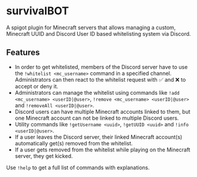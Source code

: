 # survivalBOT
A spigot plugin for Minecraft servers that allows managing a custom, Minecraft UUID and Discord User ID based whitelisting system via Discord.

## Features
- In order to get whitelisted, members of the Discord server have to use the `!whitelist <mc_username>` command in a specified channel. Administrators can then react to the whitelist request with ✅ and ❌ to accept or deny it.
- Administrators can manage the whitelist using commands like `!add <mc_username> <userID|@user>`, `!remove <mc_username> <userID|@user>` and `!removeAll <userID|@user>`.
- Discord users can have multiple Minecraft accounts linked to them, but one Minecraft account can not be linked to multiple Discord users.
- Utility commands like `!getUsername <uuid>`, `!getUUID <uuid>` and `!info <userID|@user>`.
- If a user leaves the Discord server, their linked Minecraft account(s) automatically get(s) removed from the whitelist.
- If a user gets removed from the whitelist while playing on the Minecraft server, they get kicked.

Use `!help` to get a full list of commands with explanations.
